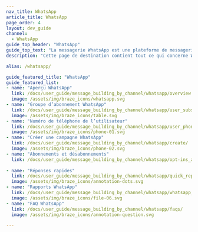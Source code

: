 ```yaml
---
nav_title: WhatsApp
article_title: WhatsApp
page_order: 4
layout: dev_guide
channel:
  - WhatsApp
guide_top_header: "WhatsApp"
guide_top_text: "La messagerie WhatsApp est une plateforme de messagerie pair-à-pair populaire utilisée dans le monde entier et qui propose une messagerie basée sur les conversations pour les entreprises. Le canal de communication WhatsApp propose un moyen direct d’atteindre vos utilisateurs et vos clients sur la plateforme WhatsApp. <br><br>**L’accès WhatsApp n’est disponible que dans certains packages Braze. Pour démarrer, contactez votre gestionnaire de compte ou votre gestionnaire du succès des clients.**"
description: "Cette page de destination contient tout ce qui concerne WhatsApp, y compris comment créer une campagne WhatsApp, les inscriptions et les désinscriptions, les réponses rapides, la création de rapports, etc."

alias: /whatsapp/

guide_featured_title: "WhatsApp"
guide_featured_list:
- name: "Aperçu WhatsApp"
  link: /docs/user_guide/message_building_by_channel/whatsapp/overview
  image: /assets/img/braze_icons/whatsapp.svg
- name: "Groupe d’abonnement WhatsApp"
  link: /docs/user_guide/message_building_by_channel/whatsapp/user_subscription/
  image: /assets/img/braze_icons/table.svg
- name: "Numéro de téléphone de l’utilisateur"
  link: /docs/user_guide/message_building_by_channel/whatsapp/user_phone_numbers/p
  image: /assets/img/braze_icons/phone-01.svg
- name: "Créer une campagne WhatsApp"
  link: /docs/user_guide/message_building_by_channel/whatsapp/create/
  image: /assets/img/braze_icons/phone-02.svg
- name: "Abonnements et désabonnements"
  link: /docs/user_guide/message_building_by_channel/whatsapp/opt-ins_and_opt-outs/
  
- name: "Réponses rapides"
  link: /docs/user_guide/message_building_by_channel/whatsapp/quick_replies/
  image: /assets/img/braze_icons/annotation-dots.svg
- name: "Rapports WhatsApp"
  link: /docs/user_guide/message_building_by_channel/whatsapp/whatsapp_campaign_analytics/
  image: /assets/img/braze_icons/file-06.svg
- name: "FAQ WhatsApp"
  link: /docs/user_guide/message_building_by_channel/whatsapp/faqs/
  image: /assets/img/braze_icons/annotation-question.svg

---
```

<br><br>
